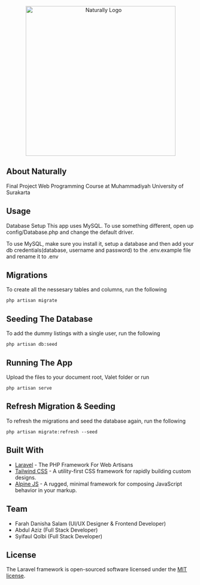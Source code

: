 <p align="center"><img src="https://github.com/syifaulqolbii/naturally/blob/development/public/images/logo.png" width="400" alt="Naturally Logo"></p>

## About Naturally

Final Project Web Programming Course at Muhammadiyah University of Surakarta

## Usage

Database Setup
This app uses MySQL. To use something different, open up config/Database.php and change the default driver.

To use MySQL, make sure you install it, setup a database and then add your db credentials(database, username and password) to the .env.example file and rename it to .env

## Migrations

To create all the nessesary tables and columns, run the following

```
php artisan migrate
```

## Seeding The Database

To add the dummy listings with a single user, run the following

```
php artisan db:seed
```

## Running The App

Upload the files to your document root, Valet folder or run

```
php artisan serve
```

## Refresh Migration & Seeding

To refresh the migrations and seed the database again, run the following

```
php artisan migrate:refresh --seed
```

## Built With

-   [Laravel](https://laravel.com/) - The PHP Framework For Web Artisans
-   [Tailwind CSS](https://tailwindcss.com/) - A utility-first CSS framework for rapidly building custom designs.
-   [Alpine JS](https://alpinejs.dev/) - A rugged, minimal framework for composing JavaScript behavior in your markup.

## Team

-   Farah Danisha Salam (UI/UX Designer & Frontend Developer)
-   Abdul Aziz (Full Stack Developer)
-   Syifaul Qolbi (Full Stack Developer)

## License

The Laravel framework is open-sourced software licensed under the [MIT license](https://opensource.org/licenses/MIT).
